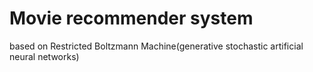 # Movie recommender system
based on Restricted Boltzmann Machine(generative stochastic artificial neural networks)
